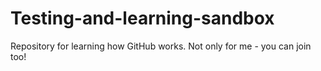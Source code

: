 # Testing-and-learning-sandbox
Repository for learning how GitHub works. Not only for me - you can join too!
